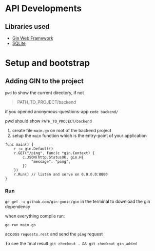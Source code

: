 # API Developments

## Libraries used
- [Gin Web Framework](https://github.com/gin-gonic)
- [SQLite](https://github.com/glebarez/sqlite)

# Setup and bootstrap

## Adding GIN to the project

`pwd` to show the current directory, if not

> PATH_TO_PROJECT/backend

if you opened anonymous-questions-app
`code backend/`

pwd should show `PATH_TO_PROJECT/backend`

1. create file `main.go` on root of the backend project
1. setup the `main` function which is the entry-point of your application

```
func main() {
	r := gin.Default()
	r.GET("/ping", func(c *gin.Context) {
		c.JSON(http.StatusOK, gin.H{
			"message": "pong",
		})
	})
	r.Run() // listen and serve on 0.0.0.0:8080
}
```

### Run 

`go get -u github.com/gin-gonic/gin` in the terminal to download the gin dependency

when everything compile run:

`go run main.go`

access `requests.rest` and send the `ping` request

To see the final result `git checkout . && git checkout gin_added`